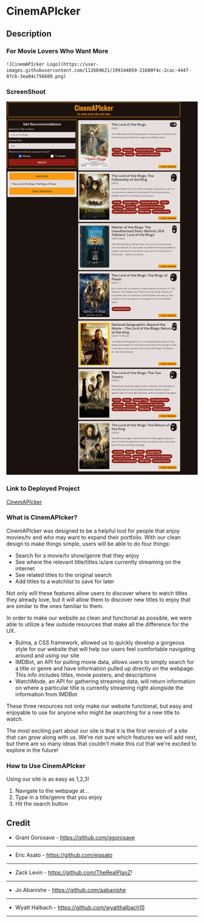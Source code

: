 # **CinemAPIcker**    

## Description

### For Movie Lovers Who Want More

	![CinemAPIcker Logo](https://user-images.githubusercontent.com/112669621/199144059-21600f4c-2cac-4447-87cb-3ea04c756609.png)

### ScreenShoot

![challenge picture](./assets/images/CinemAPIcker.png)

### Link to Deployed Project

[CinemAPIcker](https://wyatthalbach15.github.io/CinemAPIcker/)

### What is CinemAPIcker?
CinemAPIcker was designed to be a helpful tool for people that enjoy movies/tv and who may want to expand their portfolio.
With our clean design to make things simple, users will be able to do four things:
- Search for a movie/tv show/genre that they enjoy
- See where the relevant title/titles is/are currently streaming on the internet
- See related titles to the original search
- Add titles to a watchlist to save for later

Not only will these features allow users to discover where to watch titles they already love, but it will allow them to discover new titles to enjoy that are similar to the ones familiar to them.

In order to make our website as clean and functional as possible, we were able to utilize a few outside resources that make all the difference for the UX.
- Bulma, a CSS framework, allowed us to quickly develop a gorgeous style for our website that will help our users feel comfortable navigating around and using our site
- IMDBot, an API for pulling movie data, allows users to simply search for a title or genre and have information pulled up directly on the webpage. This info includes titles, movie posters, and descriptions
- WatchMode, an API for gathering streaming data, will return information on where a particular title is currently streaming right alongside the information from IMDBot

These three resources not only make our website functional, but easy and enjoyable to use for anyone who might be searching for a new title to watch.

The most exciting part about our site is that it is the first version of a site that can grow along with us. We're not sure which features we will add next, but there are so many ideas that couldn't make this cut that we're excited to explore in the future! 

### How to Use CinemAPIcker
Using our site is as easy as 1,2,3!
1. Navigate to the webpage at...
2. Type in a title/genre that you enjoy
3. Hit the search button

## Credit

- Grant Gorosave - https://github.com/ggorosave
---
- Eric Asato - https://github.com/ejasato
---
- Zack Levin - https://github.com/TheRealPlanZ!
---
- Jo Abanishe - https://github.com/aabanishe
---
- Wyatt Halbach - https://github.com/wyatthalbach15
---
